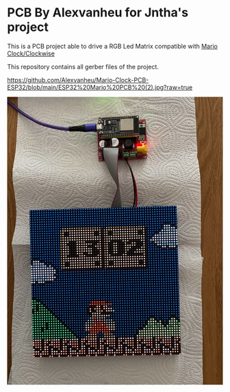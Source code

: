 # PCB By Alexvanheu for Jntha's project

This is a PCB project able to drive a RGB Led Matrix compatible with [Mario Clock/Clockwise](https://clockwise.page/) 

This repository contains all gerber files of the project.


https://github.com/Alexvanheu/Mario-Clock-PCB-ESP32/blob/main/ESP32%20Mario%20PCB%20(2).jpg?raw=true

![PCB and Led matrix](ESP32_Mario_PCB2.jpg)
